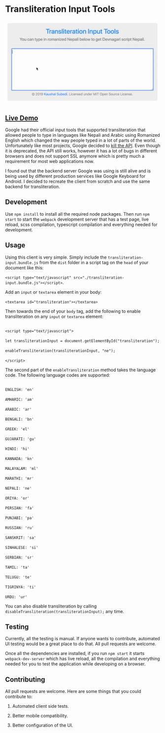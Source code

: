 
#  Transliteration Input Tools

![Screen Recording](screen.gif)

## [Live Demo](https://ksubedi.github.io/transliteration-input-tools/)

Google had their official input tools that supported transliteration that allowed people to type in languages like Nepali and Arabic using Romanized English which changed the way people typed in a lot of parts of the world. Unfortunately like most projects, Google decided to [kill the API](https://developers.google.com/transliterate/v1/getting_started). Even though it is deprecated, the API still works, however it has a lot of bugs in different browsers and does not support SSL anymore which is pretty much a requirement for most web applications now.

  

I found out that the backend server Google was using is still alive and is being used by different production services like Google Keyboard for Android. I decided to recreate the client from scratch and use the same backend for transliteration.

  

##  Development

Use `npm install` to install all the required node packages. Then run `npm start` to start the `webpack` development server that has a test page, live reload, scss compilation, typescript compilation and everything needed for development.

  

##  Usage

Using this client is very simple. Simply include the `transliteration-input.bundle.js` from the `dist` folder in a script tag on the `head` of your document like this:

`<script type="text/javascript" src="./transliteration-input.bundle.js"></script>`.

  

Add an `input` or `textarea` element in your body:

`<textarea id="transliteration"></textarea>`

  

Then towards the end of your `body` tag, add the following to enable transliteration on any `input` or `textarea` element:

  

````

<script type="text/javascript">

let transliterationInput = document.getElementById("transliteration");

enableTransliteration(transliterationInput, "ne");

</script>

````

  

The second part of the `enableTransliteration` method takes the language code. The following language codes are supported:

````

ENGLISH: 'en'

AMHARIC: 'am'

ARABIC: 'ar'

BENGALI: 'bn'

GREEK: 'el'

GUJARATI: 'gu'

HINDI: 'hi'

KANNADA: 'kn'

MALAYALAM: 'ml'

MARATHI: 'mr'

NEPALI: 'ne'

ORIYA: 'or'

PERSIAN: 'fa'

PUNJABI: 'pa'

RUSSIAN: 'ru'

SANSKRIT: 'sa'

SINHALESE: 'si'

SERBIAN: 'sr'

TAMIL: 'ta'

TELUGU: 'te'

TIGRINYA: 'ti'

URDU: 'ur'

````

  

You can also disable transliteration by calling `disableTransliteration(transliterationInput);` any time.

  

##  Testing

Currently, all the testing is manual. If anyone wants to contribute, automated UI testing would be a great place to do that. All pull requests are welcome.

  

Once all the dependencies are installed, if you run `npm start` it starts `webpack-dev-server` which has live reload, all the compilation and everything needed for you to test the application while developing on a browser.

  

##  Contributing

All pull requests are welcome. Here are some things that you could contribute to:

  

1.  Automated client side tests.

2.  Better mobile compatibility.

3.  Better configuration of the UI.